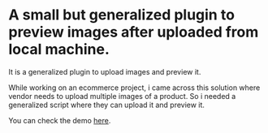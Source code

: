<h1><b>A small but generalized plugin to preview images after uploaded from local machine.</b></h1>

It is a generalized plugin to upload images and preview it.

While working on an ecommerce project, i came across this solution where vendor needs to upload multiple images of a product. So i needed a generalized script where they can upload it and preview it.

You can check the demo <a href="http://tswapy_imageupload_preview.surge.sh/" target="_blank" >here</a>.
